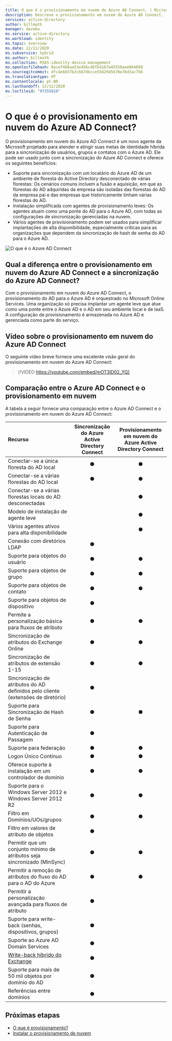 ```yaml
---
title: O que é o provisionamento em nuvem do Azure AD Connect. | Microsoft Docs
description: Descreve o provisionamento em nuvem do Azure AD Connect.
services: active-directory
author: billmath
manager: daveba
ms.service: active-directory
ms.workload: identity
ms.topic: overview
ms.date: 12/11/2020
ms.subservice: hybrid
ms.author: billmath
ms.collection: M365-identity-device-management
ms.openlocfilehash: 0acef468aa53e456cd6fb416fe45558aee064699
ms.sourcegitcommit: dfc4e6b57b2cb87dbcce5562945678e76d3ac7b6
ms.translationtype: HT
ms.contentlocale: pt-BR
ms.lasthandoff: 12/12/2020
ms.locfileid: "97355810"
---
```

# <a name="what-is-azure-ad-connect-cloud-provisioning"></a>O que é o provisionamento em nuvem do Azure AD Connect?
O provisionamento em nuvem do Azure AD Connect é um novo agente da Microsoft projetado para atender e atingir suas metas de identidade híbrida para a sincronização de usuários, grupos e contatos com o Azure AD.  Ele pode ser usado junto com a sincronização do Azure AD Connect e oferece os seguintes benefícios:
    
- Suporte para sincronização com um locatário do Azure AD de um ambiente de floresta do Active Directory desconectado de várias florestas: Os cenários comuns incluem a fusão e aquisição, em que as florestas do AD adquiridas da empresa são isoladas das florestas do AD da empresa pai e das empresas que historicamente tinham várias florestas do AD.
- Instalação simplificada com agentes de provisionamento leves: Os agentes atuam como uma ponte do AD para o Azure AD, com todas as configurações de sincronização gerenciadas na nuvem. 
- Vários agentes de provisionamento podem ser usados para simplificar implantações de alta disponibilidade, especialmente críticas para as organizações que dependem da sincronização de hash de senha do AD para o Azure AD.


![O que é o Azure AD Connect](media/what-is-cloud-provisioning/architecture.png)

## <a name="how-is-azure-ad-connect-cloud-provisioning-different-from-azure-ad-connect-sync"></a>Qual a diferença entre o provisionamento em nuvem do Azure AD Connect e a sincronização do Azure AD Connect?
Com o provisionamento em nuvem do Azure AD Connect, o provisionamento do AD para o Azure AD é orquestrado no Microsoft Online Services. Uma organização só precisa implantar um agente leve que atue como uma ponte entre o Azure AD e o AD em seu ambiente local e de IaaS. A configuração de provisionamento é armazenada no Azure AD e gerenciada como parte do serviço.

## <a name="azure-ad-connect-cloud-provisioning-video"></a>Vídeo sobre o provisionamento em nuvem do Azure AD Connect
O seguinte vídeo breve fornece uma excelente visão geral do provisionamento em nuvem do Azure AD Connect:

> [!VIDEO https://youtube.com/embed/mOT3ID02_YQ]


## <a name="comparison-between-azure-ad-connect-and-cloud-provisioning"></a>Comparação entre o Azure AD Connect e o provisionamento em nuvem

A tabela a seguir fornece uma comparação entre o Azure AD Connect e o provisionamento em nuvem do Azure AD Connect:

| Recurso | Sincronização do Azure Active Directory Connect| Provisionamento em nuvem do Azure Active Directory Connect |
|:--- |:---:|:---:|
|Conectar-se a única floresta do AD local|● |● |
| Conectar-se a várias florestas do AD local |● |● |
| Conectar-se a várias florestas locais do AD desconectadas | |● |
| Modelo de instalação de agente leve | |● |
| Vários agentes ativos para alta disponibilidade | |● |
| Conexão com diretórios LDAP|●| | 
| Suporte para objetos do usuário |● |● |
| Suporte para objetos de grupo |● |● |
| Suporte para objetos de contato |● |● |
| Suporte para objetos de dispositivo |● | |
| Permite a personalização básica para fluxos de atributo |● |● |
| Sincronização de atributos do Exchange Online |● |● |
| Sincronização de atributos de extensão 1-15 |● |● |
| Sincronização de atributos do AD definidos pelo cliente (extensões de diretório) |● | |
| Suporte para Sincronização de Hash de Senha |●|●|
| Suporte para Autenticação de Passagem |●||
| Suporte para federação |●|●|
| Logon Único Contínuo|● |●|
| Oferece suporte à instalação em um controlador de domínio |● |● |
| Suporte para o Windows Server 2012 e Windows Server 2012 R2 |● |● |
| Filtro em Domínios/UOs/grupos |● |● |
| Filtro em valores de atributo de objetos |● | |
| Permitir que um conjunto mínimo de atributos seja sincronizado (MinSync) |● |● |
| Permitir a remoção de atributos do fluxo do AD para o AD do Azure |● |● |
| Permitir a personalização avançada para fluxos de atributo |● | |
| Suporte para write-back (senhas, dispositivos, grupos) |● | |
| Suporte ao Azure AD Domain Services|● | |
| [Write-back híbrido do Exchange](../hybrid/reference-connect-sync-attributes-synchronized.md#exchange-hybrid-writeback) |● | |
| Suporte para mais de 50 mil objetos por domínio do AD |● | |
| Referências entre domínios|● | |

## <a name="next-steps"></a>Próximas etapas 

- [O que é provisionamento?](what-is-provisioning.md)
- [Instalar o provisionamento de nuvem](how-to-install.md)
